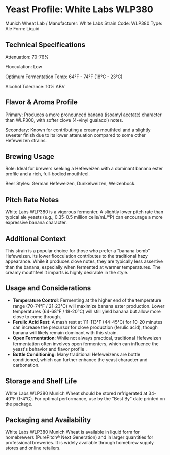 # Yeast Profile: White Labs WLP380

Munich Wheat
Lab / Manufacturer: White Labs
Strain Code: WLP380
Type: Ale
Form: Liquid

## Technical Specifications

Attenuation: 70-76%

Flocculation: Low

Optimum Fermentation Temp: 64°F - 74°F (18°C - 23°C)

Alcohol Tolerance: 10% ABV

## Flavor & Aroma Profile

Primary: Produces a more pronounced banana (isoamyl acetate) character than WLP300, with softer clove (4-vinyl guaiacol) notes.

Secondary: Known for contributing a creamy mouthfeel and a slightly sweeter finish due to its lower attenuation compared to some other Hefeweizen strains.

## Brewing Usage

Role: Ideal for brewers seeking a Hefeweizen with a dominant banana ester profile and a rich, full-bodied mouthfeel.

Beer Styles: German Hefeweizen, Dunkelweizen, Weizenbock.

## Pitch Rate Notes

White Labs WLP380 is a vigorous fermenter. A slightly lower pitch rate than typical ale yeasts (e.g., 0.35-0.5 million cells/mL/°P) can encourage a more expressive banana character.

## Additional Context

This strain is a popular choice for those who prefer a "banana bomb" Hefeweizen. Its lower flocculation contributes to the traditional hazy appearance. While it produces clove notes, they are typically less assertive than the banana, especially when fermented at warmer temperatures. The creamy mouthfeel it imparts is highly desirable in the style.

## Usage and Considerations

* **Temperature Control**: Fermenting at the higher end of the temperature range (70-74°F / 21-23°C) will maximize banana ester production. Lower temperatures (64-68°F / 18-20°C) will still yield banana but allow more clove to come through.
* **Ferulic Acid Rest**: A mash rest at 111-113°F (44-45°C) for 10-20 minutes can increase the precursor for clove production (ferulic acid), though banana will likely remain dominant with this strain.
* **Open Fermentation**: While not always practical, traditional Hefeweizen fermentation often involves open fermenters, which can influence the yeast's behavior and flavor profile .
* **Bottle Conditioning**: Many traditional Hefeweizens are bottle conditioned, which can further enhance the yeast character and carbonation.

## Storage and Shelf Life

White Labs WLP380 Munich Wheat should be stored refrigerated at 34-40°F (1-4°C). For optimal performance, use by the "Best By" date printed on the package.

## Packaging and Availability

White Labs WLP380 Munich Wheat is available in liquid form for homebrewers (PurePitch® Next Generation) and in larger quantities for professional breweries. It is widely available through homebrew supply stores and online retailers.
